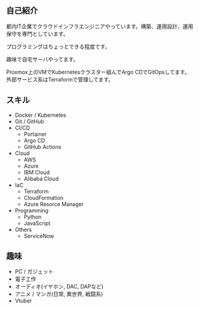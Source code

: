 ## 自己紹介

都内IT企業でクラウドインフラエンジニアやっています。構築、運用設計、運用保守を専門としています。

プログラミングはちょっとできる程度です。

趣味で自宅サーバやってます。

Proxmox上のVMでKubernetesクラスター組んでArgo CDでGitOpsしてます。
外部サービス系はTerraformで管理してます。

## スキル

- Docker / Kubernetes
- Git / GitHub
- CI/CD
  - Portainer
  - Argo CD
  - GitHub Actions
- Cloud
  - AWS
  - Azure
  - IBM Cloud
  - Alibaba Cloud
- IaC
  - Terraform
  - CloudFormation
  - Azure Resorce Manager
- Programming
  - Python
  - JavaScript
- Others
  - ServiceNow

## 趣味
- PC / ガジェット
- 電子工作
- オーディオ(イヤホン, DAC, DAPなど)
- アニメ / マンガ(日常, 異世界, 戦闘系)
- Vtuber
